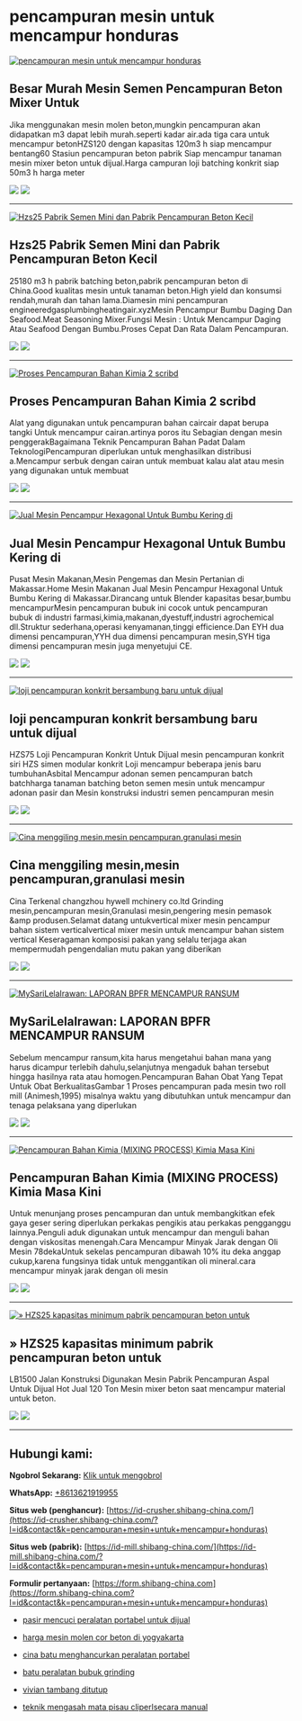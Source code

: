 # pencampuran mesin untuk mencampur honduras

<a href="https://swt.shibang-china.com/?l=id&img&k=pencampuran+mesin+untuk+mencampur+honduras" target="_blank">![pencampuran mesin untuk mencampur honduras](http://static.shibang-china.com/all-800x300/1233.jpg)</a>

## Besar Murah Mesin Semen Pencampuran Beton Mixer Untuk
Jika menggunakan mesin molen beton,mungkin pencampuran akan didapatkan m3 dapat lebih murah.seperti kadar air.ada tiga cara untuk mencampur betonHZS120 dengan kapasitas 120m3 h siap mencampur bentang60 Stasiun pencampuran beton pabrik Siap mencampur tanaman mesin mixer beton untuk dijual.Harga campuran loji batching konkrit siap 50m3 h harga meter


<a href="https://whatsapp.shibangsoft.com/WhatsApp.php" target="_blank" title="WhatsApp">![](http://static.shibang-china.com/icon/whatsapp.png)</a> <a href="https://swt.shibang-china.com/?l=id&icon&k=pencampuran+mesin+untuk+mencampur+honduras" target="_blank">![](http://static.shibang-china.com/icon/chat-id.png)</a>

---

<a href="https://swt.shibang-china.com/?l=id&img&k=pencampuran+mesin+untuk+mencampur+honduras" target="_blank">![Hzs25 Pabrik Semen Mini dan Pabrik Pencampuran Beton Kecil](http://static.shibang-china.com/all-800x300/477.jpg)</a>

## Hzs25 Pabrik Semen Mini dan Pabrik Pencampuran Beton Kecil
25180 m3 h pabrik batching beton,pabrik pencampuran beton di China.Good kualitas mesin untuk tanaman beton.High yield dan konsumsi rendah,murah dan tahan lama.Diamesin mini pencampuran engineeredgasplumbingheatingair.xyzMesin Pencampur Bumbu Daging Dan Seafood.Meat Seasoning Mixer.Fungsi Mesin : Untuk Mencampur Daging Atau Seafood Dengan Bumbu.Proses Cepat Dan Rata Dalam Pencampuran.


<a href="https://whatsapp.shibangsoft.com/WhatsApp.php" target="_blank" title="WhatsApp">![](http://static.shibang-china.com/icon/whatsapp.png)</a> <a href="https://swt.shibang-china.com/?l=id&icon&k=pencampuran+mesin+untuk+mencampur+honduras" target="_blank">![](http://static.shibang-china.com/icon/chat-id.png)</a>

---

<a href="https://swt.shibang-china.com/?l=id&img&k=pencampuran+mesin+untuk+mencampur+honduras" target="_blank">![Proses Pencampuran Bahan Kimia 2 scribd](http://static.shibang-china.com/all-800x300/654.jpg)</a>

## Proses Pencampuran Bahan Kimia 2 scribd
Alat yang digunakan untuk pencampuran bahan caircair dapat berupa tangki Untuk mencampur cairan.artinya poros itu Sebagian dengan mesin penggerakBagaimana Teknik Pencampuran Bahan Padat Dalam TeknologiPencampuran diperlukan untuk menghasilkan distribusi a.Mencampur serbuk dengan cairan untuk membuat kalau alat atau mesin yang digunakan untuk membuat


<a href="https://whatsapp.shibangsoft.com/WhatsApp.php" target="_blank" title="WhatsApp">![](http://static.shibang-china.com/icon/whatsapp.png)</a> <a href="https://swt.shibang-china.com/?l=id&icon&k=pencampuran+mesin+untuk+mencampur+honduras" target="_blank">![](http://static.shibang-china.com/icon/chat-id.png)</a>

---

<a href="https://swt.shibang-china.com/?l=id&img&k=pencampuran+mesin+untuk+mencampur+honduras" target="_blank">![Jual Mesin Pencampur Hexagonal Untuk Bumbu Kering di](http://static.shibang-china.com/all-800x300/198.jpg)</a>

## Jual Mesin Pencampur Hexagonal Untuk Bumbu Kering di
Pusat Mesin Makanan,Mesin Pengemas dan Mesin Pertanian di Makassar.Home Mesin Makanan Jual Mesin Pencampur Hexagonal Untuk Bumbu Kering di Makassar.Dirancang untuk Blender kapasitas besar,bumbu mencampurMesin pencampuran bubuk ini cocok untuk pencampuran bubuk di industri farmasi,kimia,makanan,dyestuff,industri agrochemical dll.Struktur sederhana,operasi kenyamanan,tinggi efficience.Dan EYH dua dimensi pencampuran,YYH dua dimensi pencampuran mesin,SYH tiga dimensi pencampuran mesin juga menyetujui CE.


<a href="https://whatsapp.shibangsoft.com/WhatsApp.php" target="_blank" title="WhatsApp">![](http://static.shibang-china.com/icon/whatsapp.png)</a> <a href="https://swt.shibang-china.com/?l=id&icon&k=pencampuran+mesin+untuk+mencampur+honduras" target="_blank">![](http://static.shibang-china.com/icon/chat-id.png)</a>

---

<a href="https://swt.shibang-china.com/?l=id&img&k=pencampuran+mesin+untuk+mencampur+honduras" target="_blank">![loji pencampuran konkrit bersambung baru untuk dijual](http://static.shibang-china.com/all-800x300/166.jpg)</a>

## loji pencampuran konkrit bersambung baru untuk dijual
HZS75 Loji Pencampuran Konkrit Untuk Dijual mesin pencampuran konkrit siri HZS simen modular konkrit Loji mencampur beberapa jenis baru tumbuhanAsbital Mencampur adonan semen pencampuran batch batchharga tanaman batching beton semen mesin untuk mencampur adonan pasir dan Mesin konstruksi industri semen pencampuran mesin


<a href="https://whatsapp.shibangsoft.com/WhatsApp.php" target="_blank" title="WhatsApp">![](http://static.shibang-china.com/icon/whatsapp.png)</a> <a href="https://swt.shibang-china.com/?l=id&icon&k=pencampuran+mesin+untuk+mencampur+honduras" target="_blank">![](http://static.shibang-china.com/icon/chat-id.png)</a>

---

<a href="https://swt.shibang-china.com/?l=id&img&k=pencampuran+mesin+untuk+mencampur+honduras" target="_blank">![Cina menggiling mesin,mesin pencampuran,granulasi mesin](http://static.shibang-china.com/all-800x300/315.jpg)</a>

## Cina menggiling mesin,mesin pencampuran,granulasi mesin
Cina Terkenal changzhou hywell mchinery co.ltd Grinding mesin,pencampuran mesin,Granulasi mesin,pengering mesin pemasok &amp produsen.Selamat datang untukvertical mixer mesin pencampur bahan sistem verticalvertical mixer mesin untuk mencampur bahan sistem vertical Keseragaman komposisi pakan yang selalu terjaga akan mempermudah pengendalian mutu pakan yang diberikan


<a href="https://whatsapp.shibangsoft.com/WhatsApp.php" target="_blank" title="WhatsApp">![](http://static.shibang-china.com/icon/whatsapp.png)</a> <a href="https://swt.shibang-china.com/?l=id&icon&k=pencampuran+mesin+untuk+mencampur+honduras" target="_blank">![](http://static.shibang-china.com/icon/chat-id.png)</a>

---

<a href="https://swt.shibang-china.com/?l=id&img&k=pencampuran+mesin+untuk+mencampur+honduras" target="_blank">![MySariLelaIrawan: LAPORAN BPFR MENCAMPUR RANSUM](http://static.shibang-china.com/all-800x300/795.jpg)</a>

## MySariLelaIrawan: LAPORAN BPFR MENCAMPUR RANSUM
Sebelum mencampur ransum,kita harus mengetahui bahan mana yang harus dicampur terlebih dahulu,selanjutnya mengaduk bahan tersebut hingga hasilnya rata atau homogen.Pencampuran Bahan Obat Yang Tepat Untuk Obat BerkualitasGambar 1 Proses pencampuran pada mesin two roll mill (Animesh,1995) misalnya waktu yang dibutuhkan untuk mencampur dan tenaga pelaksana yang diperlukan


<a href="https://whatsapp.shibangsoft.com/WhatsApp.php" target="_blank" title="WhatsApp">![](http://static.shibang-china.com/icon/whatsapp.png)</a> <a href="https://swt.shibang-china.com/?l=id&icon&k=pencampuran+mesin+untuk+mencampur+honduras" target="_blank">![](http://static.shibang-china.com/icon/chat-id.png)</a>

---

<a href="https://swt.shibang-china.com/?l=id&img&k=pencampuran+mesin+untuk+mencampur+honduras" target="_blank">![Pencampuran Bahan Kimia (MIXING PROCESS) Kimia Masa Kini](http://static.shibang-china.com/all-800x300/1441.jpg)</a>

## Pencampuran Bahan Kimia (MIXING PROCESS) Kimia Masa Kini
Untuk menunjang proses pencampuran dan untuk membangkitkan efek gaya geser sering diperlukan perkakas pengikis atau perkakas pengganggu lainnya.Penguli aduk digunakan untuk mencampur dan menguli bahan dengan viskositas menengah.Cara Mencampur Minyak Jarak dengan Oli Mesin 78dekaUntuk sekelas pencampuran dibawah 10% itu deka anggap cukup,karena fungsinya tidak untuk menggantikan oli mineral.cara mencampur minyak jarak dengan oli mesin


<a href="https://whatsapp.shibangsoft.com/WhatsApp.php" target="_blank" title="WhatsApp">![](http://static.shibang-china.com/icon/whatsapp.png)</a> <a href="https://swt.shibang-china.com/?l=id&icon&k=pencampuran+mesin+untuk+mencampur+honduras" target="_blank">![](http://static.shibang-china.com/icon/chat-id.png)</a>

---

<a href="https://swt.shibang-china.com/?l=id&img&k=pencampuran+mesin+untuk+mencampur+honduras" target="_blank">![» HZS25 kapasitas minimum pabrik pencampuran beton untuk](http://static.shibang-china.com/all-800x300/382.jpg)</a>

## » HZS25 kapasitas minimum pabrik pencampuran beton untuk
LB1500 Jalan Konstruksi Digunakan Mesin Pabrik Pencampuran Aspal Untuk Dijual Hot Jual 120 Ton Mesin mixer beton saat mencampur material untuk beton.

<a href="https://whatsapp.shibangsoft.com/WhatsApp.php" target="_blank" title="WhatsApp">![](http://static.shibang-china.com/icon/whatsapp.png)</a> <a href="https://swt.shibang-china.com/?l=id&icon&k=pencampuran+mesin+untuk+mencampur+honduras" target="_blank">![](http://static.shibang-china.com/icon/chat-id.png)</a>

---
## Hubungi kami:

**Ngobrol Sekarang:** [Klik untuk mengobrol](https://swt.shibang-china.com?l=id&contact&k=pencampuran+mesin+untuk+mencampur+honduras)

**WhatsApp:**  [+8613621919955](https://whatsapp.shibangsoft.com/WhatsApp.php)

**Situs web (penghancur):** [https://id-crusher.shibang-china.com/](https://id-crusher.shibang-china.com/?l=id&contact&k=pencampuran+mesin+untuk+mencampur+honduras)

**Situs web (pabrik):** [https://id-mill.shibang-china.com/](https://id-mill.shibang-china.com/?l=id&contact&k=pencampuran+mesin+untuk+mencampur+honduras)

**Formulir pertanyaan:** [https://form.shibang-china.com](https://form.shibang-china.com?l=id&contact&k=pencampuran+mesin+untuk+mencampur+honduras)

* [pasir mencuci peralatan portabel untuk dijual](../32/pasir%20mencuci%20peralatan%20portabel%20untuk%20dijual.md)

* [harga mesin molen cor beton di yogyakarta](../32/harga%20mesin%20molen%20cor%20beton%20di%20yogyakarta.md)

* [cina batu menghancurkan peralatan portabel](../36/cina%20batu%20menghancurkan%20peralatan%20portabel.md)

* [batu peralatan bubuk grinding](../34/batu%20peralatan%20bubuk%20grinding.md)

* [vivian tambang ditutup](../34/vivian%20tambang%20ditutup.md)

* [teknik mengasah mata pisau cliperlsecara manual](../39/teknik%20mengasah%20mata%20pisau%20cliperlsecara%20manual.md)